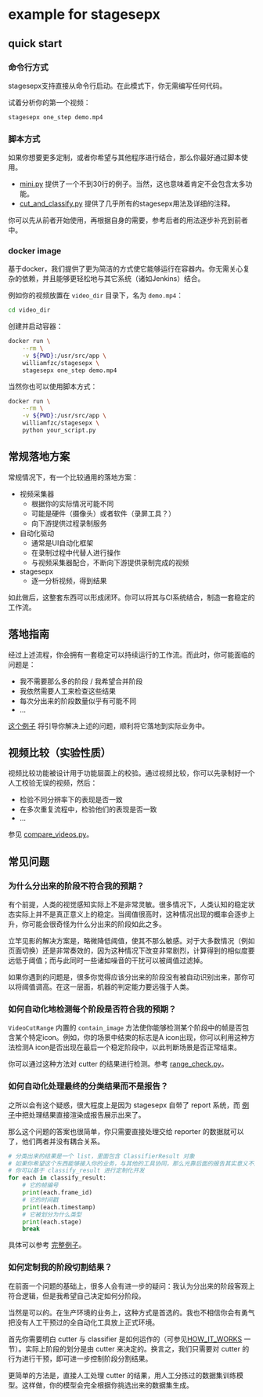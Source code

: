 # example for stagesepx

## quick start

### 命令行方式

stagesepx支持直接从命令行启动。在此模式下，你无需编写任何代码。

试着分析你的第一个视频：

```bash
stagesepx one_step demo.mp4
```

### 脚本方式

如果你想要更多定制，或者你希望与其他程序进行结合，那么你最好通过脚本使用。

- [mini.py](./mini.py) 提供了一个不到30行的例子。当然，这也意味着肯定不会包含太多功能。
- [cut_and_classify.py](./cut_and_classify.py) 提供了几乎所有的stagesepx用法及详细的注释。

你可以先从前者开始使用，再根据自身的需要，参考后者的用法逐步补充到前者中。

### docker image

基于docker，我们提供了更为简洁的方式使它能够运行在容器内。你无需关心复杂的依赖，并且能够更轻松地与其它系统（诸如Jenkins）结合。

例如你的视频放置在 `video_dir` 目录下，名为 `demo.mp4`：

```bash
cd video_dir
```

创建并启动容器：

```bash
docker run \
    --rm \
    -v ${PWD}:/usr/src/app \
    williamfzc/stagesepx \
    stagesepx one_step demo.mp4
```

当然你也可以使用脚本方式：

```bash
docker run \
    --rm \
    -v ${PWD}:/usr/src/app \
    williamfzc/stagesepx \
    python your_script.py
```

## 常规落地方案

常规情况下，有一个比较通用的落地方案：

- 视频采集器
    - 根据你的实际情况可能不同
    - 可能是硬件（摄像头）或者软件（录屏工具？）
    - 向下游提供过程录制服务
- 自动化驱动
    - 通常是UI自动化框架
    - 在录制过程中代替人进行操作
    - 与视频采集器配合，不断向下游提供录制完成的视频
- stagesepx
    - 逐一分析视频，得到结果
    
如此做后，这整套东西可以形成闭环。你可以将其与CI系统结合，制造一套稳定的工作流。

## 落地指南

经过上述流程，你会拥有一套稳定可以持续运行的工作流。而此时，你可能面临的问题是：

- 我不需要那么多的阶段 / 我希望合并阶段
- 我依然需要人工来检查这些结果
- 每次分出来的阶段数量似乎有可能不同
- ...

[这个例子](./train_and_predict) 将引导你解决上述的问题，顺利将它落地到实际业务中。

## 视频比较（实验性质）

视频比较功能被设计用于功能层面上的校验。通过视频比较，你可以先录制好一个人工校验无误的视频，然后：

- 检验不同分辨率下的表现是否一致
- 在多次重复流程中，检验他们的表现是否一致
- ...

参见 [compare_videos.py](./compare_videos.py)。

## 常见问题

### 为什么分出来的阶段不符合我的预期？

有个前提，人类的视觉感知实际上不是非常灵敏。很多情况下，人类认知的稳定状态实际上并不是真正意义上的稳定。当阈值很高时，这种情况出现的概率会逐步上升，你可能会很奇怪为什么分出来的阶段如此之多。

立竿见影的解决方案是，略微降低阈值，使其不那么敏感。对于大多数情况（例如页面切换）还是非常奏效的，因为这种情况下改变非常剧烈，计算得到的相似度要远低于阈值；而与此同时一些诸如噪音的干扰可以被阈值过滤掉。

如果你遇到的问题是，很多你觉得应该分出来的阶段没有被自动识别出来，那你可以将阈值调高。在这一层面，机器的判定能力要远强于人类。

### 如何自动化地检测每个阶段是否符合我的预期？

`VideoCutRange` 内置的 `contain_image` 方法使你能够检测某个阶段中的帧是否包含某个特定icon。例如，你的场景中结束的标志是A icon出现，你可以利用这种方法检测A icon是否出现在最后一个稳定阶段中，以此判断场景是否正常结束。

你可以通过这种方法对 cutter 的结果进行检测。参考 [range_check.py](./range_check.py)。

### 如何自动化处理最终的分类结果而不是报告？

之所以会有这个疑惑，很大程度上是因为 stagesepx 自带了 report 系统，而 [例子](./mini.py)中把处理结果直接渲染成报告展示出来了。

那么这个问题的答案也很简单，你只需要直接处理交给 reporter 的数据就可以了，他们两者并没有耦合关系。

```python
# 分类出来的结果是一个 list，里面包含 ClassifierResult 对象
# 如果你希望这个东西能够接入你的业务，与其他的工具协同，那么光靠后面的报告其实意义不大
# 你可以基于 classify_result 进行定制化开发
for each in classify_result:
    # 它的帧编号
    print(each.frame_id)
    # 它的时间戳
    print(each.timestamp)
    # 它被划分为什么类型
    print(each.stage)
    break
```

具体可以参考 [完整例子](./cut_and_classify.py)。

### 如何定制我的阶段切割结果？

在前面一个问题的基础上，很多人会有进一步的疑问：我认为分出来的阶段客观上符合逻辑，但是我希望自己决定如何分阶段。

当然是可以的。在生产环境的业务上，这种方式是首选的。我也不相信你会有勇气把没有人工干预过的全自动化工具放上正式环境。

首先你需要明白 cutter 与 classifier 是如何运作的（可参见[HOW_IT_WORKS](https://williamfzc.github.io/stagesepx/#/pages/3_how_it_works) 一节）。实际上阶段的划分是由 cutter 来决定的。换言之，我们只需要对 cutter 的行为进行干预，即可进一步控制阶段分割结果。

更简单的方法是，直接人工处理 cutter 的结果，用人工分拣过的数据集训练模型。这样做，你的模型会完全根据你挑选出来的数据集生成。
